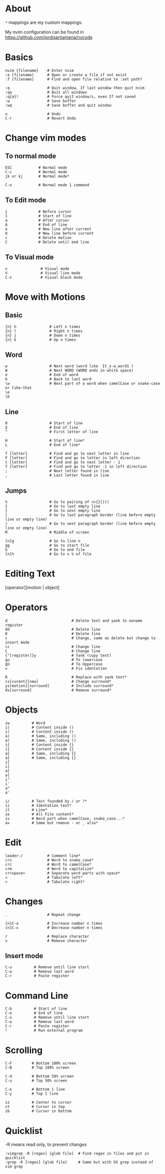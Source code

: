 # About

`*` mappings are my custom mappings.

My nvim configuration can be found in https://github.com/jordisantamaria/nvcode


Basics
===============================================================================

```
nvim {filename}    # Enter nvim
:e [filename]      # Open or create a file if not exist
:f [filename]      # Find and open file relative to :set path?

:q                 # Quit window, If last window then quit nvim
:qa                # Quit all windows
:q{a}!             # Force quit window/s, even If not saved
:w                 # Save buffer
:wq                # Save buffer and quit window

u                  # Undo
C-r                # Revert Undo
```

Change vim modes
===============================================================================

## To normal mode

```
ESC            # Normal mode
C-c            # Normal mode
jk or kj       # Normal mode*

C-o            # Normal mode 1 command
```

## To Edit mode

```
i              # Before cursor
I              # Start of line
a              # After cursor
A              # End of line
o              # New line after current
O              # New line before current
c              # Delete motion
C              # Delete until end line
```

## To Visual mode

```
v               # Visual mode
V               # Visual line mode
C-v             # Visual block mode
```

Move with Motions
===============================================================================

## Basic

```
{n} h               # Left n times
{n} l               # Right n times
{n} j               # Down n times
{n} k               # Up n times

```

## Word

```
w                   # Next word (word like  It_s-a_word1 )
W                   # Next WORD (WORD ends in white space)
e                   # End of word
b                   # Back to last word
\w                  # Next part of a word when camelCase or snake-case or like-that
\e
\b
```

## Line

```
0                   # Start of line
$                   # End of line
^                   # First letter of line

H                   # Start of line*
L                   # End of line*

f [letter]          # Find and go to next letter in line
F [letter]          # Find and go to letter in left direction
t [letter]          # Find and go to next letter - 1
T [letter]          # Find and go to letter -1 in left direction
;                   # Next letter found in line
,                   # Last letter found in line
```

## Jumps

```
%                   # Go to pairing of <>{}[]()
{                   # Go to last empty line
}                   # Go to next empty line
(                   # Go to last paragraph border (line before empty line or empty line)
)                   # Go to next paragraph border (line before empty line or empty line)
M                   # Middle of screen

[n]g                # Go to line n
gg                  # Go to start file
G                   # Go to end file
[n]%                # Go to n % of file
```

Editing Text
===============================================================================

[operator][motion | object]

# Operators

```
d                             # Delete text and yank to noname register
dd                            # Delete line
D                             # Delete line
c                             # Change, same as delete but change to insert mode
cc                            # Change line
C                             # Change line
{"[register]}y                # Yank (copy text)
gu                            # To lowercase
gU                            # To Uppercase
=                             # Fix identation

R                             # Replace with yank text*
cs[curent][new]               # Change surround*
ys[motion][surround]          # Include surround*
ds[surround]                  # Remove surround*
```

# Objects

```
iw          # Word
i(          # Content inside ()
i)          # Content inside ()
a(          # Same, including ()
a)          # Same, including ()
i{          # Content inside {}
i}          # Content inside {}
a{          # Same, including {}
a}          # Same, including {}
i[
i]
a[
a]
i"
i'
a"
a'

i/          # Text founded by / or ?*
ii          # Identation text*
il          # Line*
ie          # All File content*
iv          # Word part when camelCase, snake_case...*
av          # Same but remove - or _ also*

```


Edit
===============================================================================

```
leader-/           # Comment line*
crs                # Word to snake_case*
crc                # Word to camelCase*
crm                # Word to capitalize*
cr<space>          # Separate word parts with space*
<                  # Tabulate left*
>                  # Tabulate right*
```

Changes
===============================================================================

```
.                  # Repeat change

[n]C-a             # Increase number n times
[n]C-x             # Decrease number n times

r                  # Replace character
x                  # Remove character
```

## Insert mode
```
C-u          # Remove until line start
C-w          # Remove last word
C-r          # Paste register
```

Command Line
===============================================================================

```
C-b          # Start of line
C-e          # End of line
C-u          # Remove until line start
C-w          # Remove last word
C-r          # Paste register
!            # Run external program
```


Scrolling
===============================================================================

```
C-F         # Bottom 100% screen
C-B         # Top 100% screen

C-d         # Bottom 50% screen
C-u         # Top 50% screen

C-e         # Bottom 1 line
C-y         # Top 1 line

zz          # Center to cursor
zt          # Cursor in top
zb          # Cursor in bottom
```

Quicklist
===============================================================================

-R means read only, to prevent changes

```
:vimgrep -R [regex] [glob file]  # Find regex in files and put in quicklist
:grep -R [regex] [glob file]     # Same but with OS grep instead of vim grep
```
